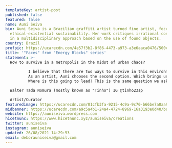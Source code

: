 ```yaml
---
templateKey: artist-post
published: false
featured: false
name: Auni Seiva
bio: Auni Seiva is a Brazilian graffiti artist turned fine artist, focusing on
  ethical-existential sustainability. Her work critiques irrational consumerism
  in a multidisciplinary approach based on the use of found objects.
country: Brazil
profpic: https://ucarecdn.com/4e57f3b2-8f86-4473-a973-a3e6aaca0476/500c.gif
title: '"Faces" from "Energy Blocks" series'
statement: >-
  How to survive in a metropolis in the midst of urban chaos?
          
          I believe that there are two ways to survive in this environment: Being part of a system created for this purpose or not being part of this system.        
          As an artist, Auni chooses the second option. Which brings us to another question: How to survive in this environment without surrendering to this system? I think the first step is to have faith. And she has a lot of it.  Adept of the quantum thought of the materialization of thoughts and the creation of her own reality in a multiverse of possibilities, she goes searching for her treasures in the midst of urban chaos, collecting and gathering them.  Transforming them into objects of power, trophies, symbols that she displays as a surviving warrior in a dystopian world.  Like Augusto de Campos, she transforms garbage into luxury and her fantasy into reality. And it is with this background that she enters the virtual universe. The metaverses, the internet, the cryptocurrencies, the digital world. In this universe where everything is possible, her faith has no limits.  And within the unlimited she goes on creating her own universe.  Her path is still young and her exploration is still beginning.  But as a survivor of São Paulo's urban chaos, she is exploring and adapting to this new environment without fear and with a lot of joy. Her objects gain life, gain a function, multiply, and are agglutinated with her own body, which now also becomes a work of art. 
          Where is this going to lead? This is the same question we ask ourselves when we are faced with this new multiverse of possibilities that every day becomes more real among our species. The digital world. The cryptocurrencies. NFT.

  Walter Tada Nomura (mostly known as "Tinho") IG @tinho23sp

  Artist/Curator
featuredimage: https://ucarecdn.com/01cfb3fa-9215-4c9a-9c70-b66be7a0aa93/main_page_auni.gif
midbanner: https://ucarecdn.com/a9c5a4b1-24a4-4724-8969-16a3193e0d40/banner_auni.png
website: https://auniseiva.wordpress.com
hicetnunc: https://www.hicetnunc.xyz/auniseiva/creations
twitter: auniseiva
instagram: auniseiva
updated: 26/08/2021 14:29:53
email: deborauniseiva@gmail.com
---
```

